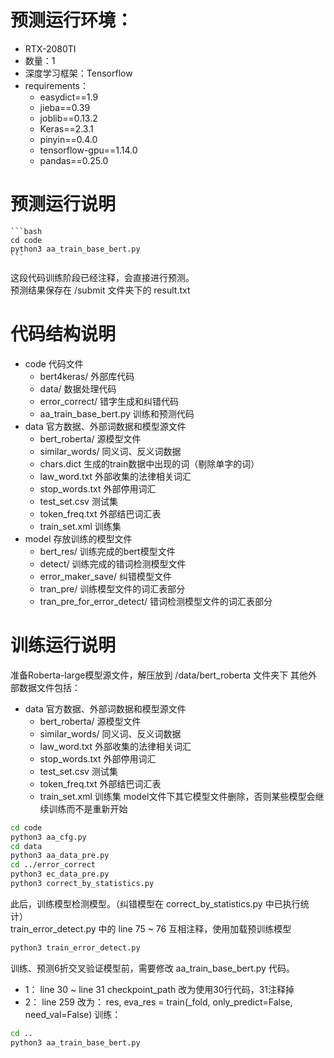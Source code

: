 # 预测运行环境：
 * RTX-2080TI
 * 数量：1
 * 深度学习框架：Tensorflow
 * requirements：
    * easydict==1.9
    * jieba==0.39
    * joblib==0.13.2
    * Keras==2.3.1
    * pinyin==0.4.0
    * tensorflow-gpu==1.14.0
    * pandas==0.25.0

# 预测运行说明
    ```bash
    cd code
    python3 aa_train_base_bert.py
    ```
这段代码训练阶段已经注释，会直接进行预测。   
预测结果保存在 /submit  文件夹下的 result.txt

# 代码结构说明
 * code  代码文件
    * bert4keras/  外部库代码
    * data/  数据处理代码
    * error_correct/  错字生成和纠错代码
    * aa_train_base_bert.py  训练和预测代码
 * data  官方数据、外部词数据和模型源文件
    * bert_roberta/  源模型文件
    * similar_words/  同义词、反义词数据
    * chars.dict  生成的train数据中出现的词（剔除单字的词）
    * law_word.txt  外部收集的法律相关词汇
    * stop_words.txt  外部停用词汇
    * test_set.csv  测试集
    * token_freq.txt  外部结巴词汇表
    * train_set.xml  训练集
 * model  存放训练的模型文件
    * bert_res/  训练完成的bert模型文件
    * detect/  训练完成的错词检测模型文件
    * error_maker_save/  纠错模型文件
    * tran_pre/  训练模型文件的词汇表部分
    * tran_pre_for_error_detect/  错词检测模型文件的词汇表部分
    
# 训练运行说明
准备Roberta-large模型源文件，解压放到 /data/bert_roberta 文件夹下
其他外部数据文件包括：   
 * data  官方数据、外部词数据和模型源文件
    * bert_roberta/  源模型文件
    * similar_words/  同义词、反义词数据
    * law_word.txt  外部收集的法律相关词汇
    * stop_words.txt  外部停用词汇
    * test_set.csv  测试集
    * token_freq.txt  外部结巴词汇表
    * train_set.xml  训练集
model文件下其它模型文件删除，否则某些模型会继续训练而不是重新开始
```bash
cd code
python3 aa_cfg.py
cd data
python3 aa_data_pre.py
cd ../error_correct
python3 ec_data_pre.py
python3 correct_by_statistics.py
```
此后，训练模型检测模型。（纠错模型在 correct_by_statistics.py 中已执行统计）   
train_error_detect.py 中的 line 75 ~ 76 互相注释，使用加载预训练模型
```bash
python3 train_error_detect.py
```
训练、预测6折交叉验证模型前，需要修改 aa_train_base_bert.py 代码。   
 * 1： line 30 ~ line 31  checkpoint_path 改为使用30行代码，31注释掉
 * 2： line 259 改为： res, eva_res = train(_fold, only_predict=False, need_val=False)
训练：
```bash
cd ..
python3 aa_train_base_bert.py
```